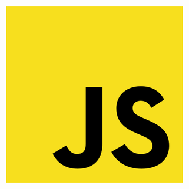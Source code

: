                                                                                                            
<p align="left"><img src="https://raw.githubusercontent.com/StiizzyCat/StiizzyCat/main/Assets/Assets/Javascript.png"
